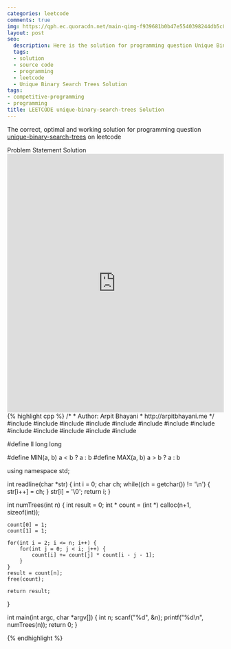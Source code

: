 ```yaml
---
categories: leetcode
comments: true
img: https://qph.ec.quoracdn.net/main-qimg-f939681b0b47e5540398244db5c8966f?convert_to_webp=true
layout: post
seo:
  description: Here is the solution for programming question Unique Binary Search Trees on leetcode
  tags:
  - solution
  - source code
  - programming
  - leetcode
  - Unique Binary Search Trees Solution
tags:
- competitive-programming
- programming
title: LEETCODE unique-binary-search-trees Solution
---
```

The correct, optimal and working solution for programming question [unique-binary-search-trees](https://leetcode.com/problems/unique-binary-search-trees/) on leetcode

<div class="ui secondary pointing large menu">
  <a class="grey item" data-tab="problem-statement">
    Problem Statement
  </a>
  <a class="active item grey" data-tab="solution">
    Solution
  </a>
</div>
<div class="ui bottom attached tab" data-tab="problem-statement">
    <iframe src="https://leetcode.com/problems/unique-binary-search-trees/" width="100%" height="600px" style="overflow: scroll; border: none;"></iframe>
</div>
<div class="ui bottom attached active tab" data-tab="solution">
{% highlight cpp %}
/*
 *  Author: Arpit Bhayani
 *  http://arpitbhayani.me
 */
#include <cmath>
#include <cstdio>
#include <cstdlib>
#include <climits>
#include <deque>
#include <iostream>
#include <list>
#include <limits>
#include <map>
#include <queue>
#include <set>
#include <stack>
#include <vector>

#define ll long long

#define MIN(a, b) a < b ? a : b
#define MAX(a, b) a > b ? a : b

using namespace std;

int readline(char *str) {
    int i = 0;
    char ch;
    while((ch = getchar()) != '\n') {
        str[i++] = ch;
    }
    str[i] = '\0';
    return i;
}

int numTrees(int n) {
    int result = 0;
    int * count = (int *) calloc(n+1, sizeof(int));

    count[0] = 1;
    count[1] = 1;

    for(int i = 2; i <= n; i++) {
        for(int j = 0; j < i; j++) {
            count[i] += count[j] * count[i - j - 1];
        }
    }
    result = count[n];
    free(count);

    return result;
}

int main(int argc, char *argv[]) {
    int n;
    scanf("%d", &n);
    printf("%d\n", numTrees(n));
    return 0;
}

{% endhighlight %}
</div>
